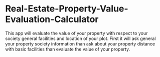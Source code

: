 # Real-Estate-Property-Value-Evaluation-Calculator
This app will evaluate the value of your property with respect to your society general facilities and location of your plot.  First it will ask general your property society information than ask about your property distance with basic facilities than evaluate the value of your property.
